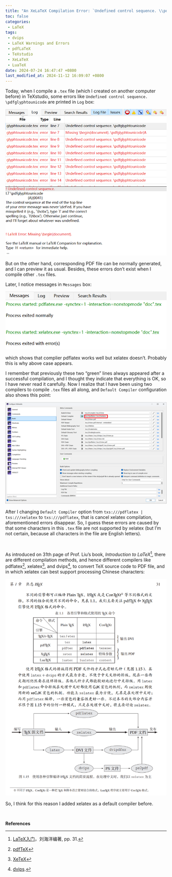 ```yaml
---
title: "An XeLaTeX Compilation Error: `Undefined control sequence. \\pdfglyphtounicode` "
toc: false
categories:
 - LaTeX
tags:
 - dvips
 - LaTeX Warnings and Errors
 - pdfLaTeX
 - TeXstudio
 - XeLaTeX
 - LuaTeX
date: 2024-07-24 16:47:47 +0800
last_modified_at: 2024-11-12 16:09:07 +0800
---
```


Today, when I compile a `.tex` file (which I created on another computer before) in TeXstudio, some errors like `Undefined control sequence. \pdfglyphtounicode` are printed in `Log` box:

<img src="https://raw.githubusercontent.com/HelloWorld-1017/blog-images/main/imgs/202407241712033.png" alt="image-20240724171201996" style="zoom:67%;" />

But on the other hand, corresponding PDF file can be normally generated, and I can preview it as usual. Besides, these errors don’t exist when I compile other `.tex` files.

Later, I notice messages in `Messages` box:

<img src="https://raw.githubusercontent.com/HelloWorld-1017/blog-images/main/imgs/202407241713631.png" alt="image-20240724171327589" style="zoom: 80%;" />

which shows that complier pdflatex works well but xelatex doesn’t. Probably this is why above case appears.

I remember that previously these two “green” lines always appeared after a successful compilation, and I thought they indicate that everything is OK, so I have never read it carefully. Now I realize that I have been using two compilers to compile `.tex` files all along, and `Default Compiler` configuration also shows this point:

<img src="https://raw.githubusercontent.com/HelloWorld-1017/blog-images/main/imgs/202407241729521.png" alt="image-20240724172921385" style="zoom: 67%;" />

After I changing `Default Compiler` option from `txs:///pdflatex | txs:///xelatex` to `txs:///pdflatex`, that is cancel xelatex compilation, aforementioned errors disappear. So, I guess these errors are caused by that some characters in this `.tex` file are not supported by xelatex (but I’m not certain, because all characters in the file are English letters).

<br>

As introduced on 31th page of Prof. Liu’s book, *Introduction to LaTeX*[^1], there are different compilation methods, and hence different compilers like pdflatex[^2], xelatex[^3], and dvips[^4], to convert TeX source code to PDF file, and in which xelatex can best support processing Chinese characters:

<img src="https://raw.githubusercontent.com/HelloWorld-1017/blog-images/main/imgs/202407241655015.png" alt="image-20240724165541952" style="zoom:80%;" />

So, I think for this reason I added xelatex as a default compiler before. 

<br>

**References**

[^1]: [LaTeX入门](https://yun.weicheng.men/Book/LaTeX%E5%85%A5%E9%97%A8.pdf)，刘海洋编著, pp. 31.
[^2]: [pdfTeX](https://en.wikipedia.org/wiki/PdfTeX)
[^3]: [XeTeX](https://en.wikipedia.org/wiki/XeTeX)
[^4]: [dvips](https://en.wikipedia.org/wiki/Dvips).
